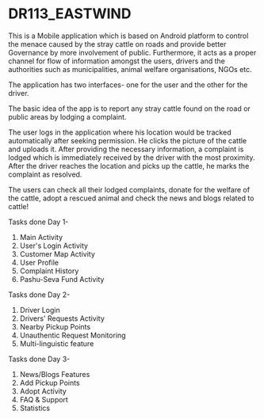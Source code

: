 # DR113_EASTWIND
This is a Mobile application which is based on Android platform to control the menace caused by the stray cattle on roads and provide better Governance by more involvement of public.
Furthermore, it acts as a proper channel for flow of information amongst the users, drivers and the authorities such as municipalities, animal welfare organisations, NGOs etc. 

The application has two interfaces- one for the user and the other for the driver.

The basic idea of the app is to report any stray cattle found on the road or public areas by lodging a complaint.

The user logs in the application where his location would be tracked automatically after seeking permission. 
He clicks the picture of the cattle and uploads it. After providing the necessary information, a complaint is lodged which is immediately received by the driver with the most proximity.
After the driver reaches the location and picks up the cattle, he marks the complaint as resolved. 

The users can check all their lodged complaints, donate for the welfare of the cattle, adopt a rescued animal and check the news and blogs related to cattle!

Tasks done Day 1-
1. Main Activity
2. User's Login Activity
3. Customer Map Activity
4. User Profile
5. Complaint History 
6. Pashu-Seva Fund Activity

Tasks done Day 2-
1. Driver Login
2. Drivers' Requests Activity
3. Nearby Pickup Points
4. Unauthentic Request Monitoring
5. Multi-linguistic feature

Tasks done Day 3-
1. News/Blogs Features
2. Add Pickup Points
3. Adopt Activity
4. FAQ & Support
5. Statistics 

